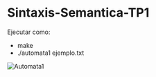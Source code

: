 # Sintaxis-Semantica-TP1

Ejecutar como:

- make
- ./automata1 ejemplo.txt
  
![Automata1](https://github.com/user-attachments/assets/db127400-e98c-47a7-bbd8-a0b3b1863e35)
